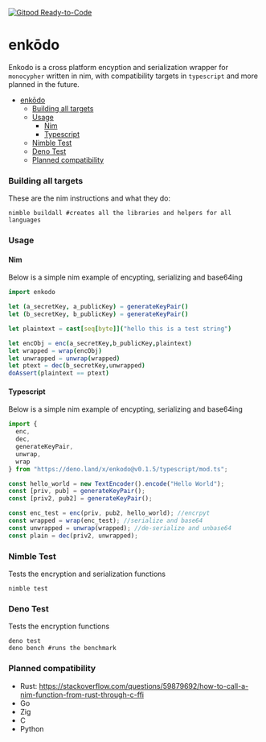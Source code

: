 [![Gitpod Ready-to-Code](https://img.shields.io/badge/Gitpod-Ready--to--Code-blue?logo=gitpod)](https://gitpod.io/#https://github.com/hortinstein/enkodo/) 
# enkōdo

Enkodo is a cross platform encyption and serialization wrapper for ```monocypher``` written in nim, with compatibility targets in ```typescript``` and more planned in the future.   

- [enkōdo](#enkōdo)
    - [Building all targets](#building-all-targets)
    - [Usage](#usage)
      - [Nim](#nim)
      - [Typescript](#typescript)
    - [Nimble Test](#nimble-test)
    - [Deno Test](#deno-test)
    - [Planned compatibility](#planned-compatibility)


### Building all targets
These are the nim instructions and what they do:
```
nimble buildall #creates all the libraries and helpers for all languages 
```

### Usage

#### Nim

Below is a simple nim example of encypting, serializing and base64ing

``` nim
import enkodo

let (a_secretKey, a_publicKey) = generateKeyPair()
let (b_secretKey, b_publicKey) = generateKeyPair()

let plaintext = cast[seq[byte]]("hello this is a test string")

let encObj = enc(a_secretKey,b_publicKey,plaintext)
let wrapped = wrap(encObj)
let unwrapped = unwrap(wrapped)
let ptext = dec(b_secretKey,unwrapped)
doAssert(plaintext == ptext)
```

#### Typescript

Below is a simple nim example of encypting, serializing and base64ing

``` typescript
import {
  enc,
  dec,
  generateKeyPair,
  unwrap,
  wrap
} from "https://deno.land/x/enkodo@v0.1.5/typescript/mod.ts";

const hello_world = new TextEncoder().encode("Hello World");
const [priv, pub] = generateKeyPair();
const [priv2, pub2] = generateKeyPair();

const enc_test = enc(priv, pub2, hello_world); //encrpyt
const wrapped = wrap(enc_test); //serialize and base64
const unwrapped = unwrap(wrapped); //de-serialize and unbase64
const plain = dec(priv2, unwrapped);
```

### Nimble Test
Tests the encryption and serialization functions
```
nimble test 
```

### Deno Test
Tests the encryption functions
```
deno test 
deno bench #runs the benchmark
```

### Planned compatibility
- Rust: https://stackoverflow.com/questions/59879692/how-to-call-a-nim-function-from-rust-through-c-ffi
- Go
- Zig
- C
- Python
